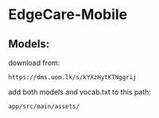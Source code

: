 # EdgeCare-Mobile

## Models:
    
download from: 
    
    https://dms.uom.lk/s/kYXzHytKTNggrij
    
add both models and vocab.txt to this path: 
    
    app/src/main/assets/
